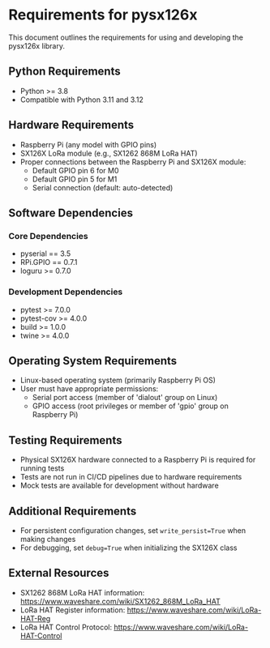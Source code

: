 # Requirements for pysx126x

This document outlines the requirements for using and developing the pysx126x library.

## Python Requirements

- Python >= 3.8
- Compatible with Python 3.11 and 3.12

## Hardware Requirements

- Raspberry Pi (any model with GPIO pins)
- SX126X LoRa module (e.g., SX1262 868M LoRa HAT)
- Proper connections between the Raspberry Pi and SX126X module:
  - Default GPIO pin 6 for M0
  - Default GPIO pin 5 for M1
  - Serial connection (default: auto-detected)

## Software Dependencies

### Core Dependencies
- pyserial == 3.5
- RPi.GPIO == 0.7.1
- loguru >= 0.7.0

### Development Dependencies
- pytest >= 7.0.0
- pytest-cov >= 4.0.0
- build >= 1.0.0
- twine >= 4.0.0

## Operating System Requirements

- Linux-based operating system (primarily Raspberry Pi OS)
- User must have appropriate permissions:
  - Serial port access (member of 'dialout' group on Linux)
  - GPIO access (root privileges or member of 'gpio' group on Raspberry Pi)

## Testing Requirements

- Physical SX126X hardware connected to a Raspberry Pi is required for running tests
- Tests are not run in CI/CD pipelines due to hardware requirements
- Mock tests are available for development without hardware

## Additional Requirements

- For persistent configuration changes, set `write_persist=True` when making changes
- For debugging, set `debug=True` when initializing the SX126X class

## External Resources

- SX1262 868M LoRa HAT information: https://www.waveshare.com/wiki/SX1262_868M_LoRa_HAT
- LoRa HAT Register information: https://www.waveshare.com/wiki/LoRa-HAT-Reg
- LoRa HAT Control Protocol: https://www.waveshare.com/wiki/LoRa-HAT-Control